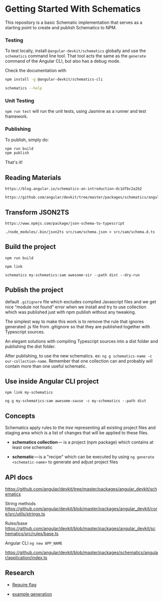 # Getting Started With Schematics

This repository is a basic Schematic implementation that serves as a starting point to create and publish Schematics to NPM.



### Testing

To test locally, install `@angular-devkit/schematics` globally and use the `schematics` command line tool. That tool acts the same as the `generate` command of the Angular CLI, but also has a debug mode.

Check the documentation with

```bash
npm install -g @angular-devkit/schematics-cli

schematics --help
```

### Unit Testing

`npm run test` will run the unit tests, using Jasmine as a runner and test framework.

### Publishing

To publish, simply do:

```bash
npm run build
npm publish
```

That's it!

## Reading Materials

```
https://blog.angular.io/schematics-an-introduction-dc1dfbc2a2b2

https://github.com/angular/devkit/tree/master/packages/schematics/angular/enum
```

## Transform JSON2TS

```
https://www.npmjs.com/package/json-schema-to-typescript

./node_modules/.bin/json2ts src/sam/schema.json > src/sam/schema.d.ts
```

## Build the project

```
npm run build

npm link

schematics my-schematics:sam awesome-sir --path dist --dry-run
```

## Publish the project

default `.gitignore` file which excludes compiled Javascript files and we get nice “module not found” error when we install and try to use collection which was published just with npm publish without any tweaking.

The simplest way to make this work is to remove the rule that ignores generated .js file from .gitignore so that they are published together with Typescript sources.

An elegant solutions with compiling Typescript sources into a dist folder and publishing the dist folder.

After publishing, to use the new schematics. ex: `ng g schematics-name -c our-collection-name`. Remember that one collection can and probably will contain more than one useful schematic.

## Use inside Angular CLI project

```
npm link my-schematics

ng g my-schematics:sam awesome-sause -c my-schematics --path dist
```

## Concepts

Schematics apply rules to the *tree* representing all existing project files and staging area which is a list of changes that will be applied to these files.

- **schematics collection** — is a project (npm package) which contains at least one schematic

- **schematic** — is a "recipe" which can be executed by using `ng generate <schematic-name>` to generate and adjust project files

## API docs

https://github.com/angular/devkit/tree/master/packages/angular_devkit/schematics

String methods
https://github.com/angular/devkit/blob/master/packages/angular_devkit/core/src/utils/strings.ts

Rules/base
https://github.com/angular/devkit/blob/master/packages/angular_devkit/schematics/src/rules/base.ts

Angular CLI `ng new APP_NAME`

https://github.com/angular/devkit/blob/master/packages/schematics/angular/application/index.ts

## Research

- [Require flag](https://github.com/nrwl/nx/blob/master/packages/schematics/src/collection/ngrx/schema.json#L45)

- [example generation](https://github.com/nrwl/nx/blob/master/packages/schematics/src/collection/ngrx/ngrx.md#examples)
